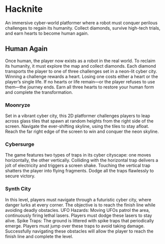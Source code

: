 # Hacknite
An immersive cyber-world platformer where a robot must conquer perilous challenges to regain its humanity. Collect diamonds, survive high-tech trials, and earn hearts to become human again.
## Human Again
Once human, the player now exists as a robot in the real world. To reclaim its humanity, it must explore the map and collect diamonds. Each diamond transports the player to one of three challenges set in a neon-lit cyber city.
Winning a challenge rewards a heart. Losing one costs either a heart or the player’s single life. If no hearts or life remain—or the player refuses to use them—the journey ends.
Earn all three hearts to restore your human form and complete the transformation.
### Moonryze
Set in a vibrant cyber city, this 2D platformer challenges players to leap across glass tiles that spawn at random heights from the right side of the screen. Navigate the ever-shifting skyline, using the tiles to stay afloat. Reach the far right edge of the screen to win and conquer the neon skyline.
### Cybersurge
The game features two types of traps in its cyber cityscape: one moves horizontally, the other vertically. Colliding with the horizontal trap delivers a jolt of electricity and triggers a screen shake. Touching the vertical trap shatters the player into flying fragments. Dodge all the traps flawlessly to secure victory.
### Synth City 
In this level, players must navigate through a futuristic cyber city, where danger lurks at every corner. The objective is to reach the finish line while avoiding deadly obstacles.
UFO Hazards: Moving UFOs patrol the area, continuously firing lethal lasers. Players must dodge these lasers to stay alive.
Spike Traps: The ground is littered with spike traps that periodically emerge. Players must jump over these traps to avoid taking damage.
Successfully navigating these obstacles will allow the player to reach the finish line and complete the level.
